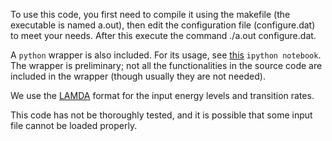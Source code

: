 To use this code, you first need to compile it using the makefile (the
executable is named a.out), then edit the configuration file (configure.dat) to
meet your needs.  After this execute the command
    ./a.out configure.dat.

A ```python``` wrapper is also included.  For its usage, see [this](http://nbviewer.ipython.org/urls/dl.dropbox.com/s/79pt2r35sqha51h/Myradex-Python-Wrapper-20140804.ipynb) ```ipython notebook```.  The wrapper is preliminary; not all the functionalities in the source code are included in the wrapper (though usually they are not needed).

We use the [LAMDA](http://home.strw.leidenuniv.nl/~moldata/molecules.html) format for the input energy levels and transition rates.

This code has not be thoroughly tested, and it is possible that some input file cannot be loaded properly.
